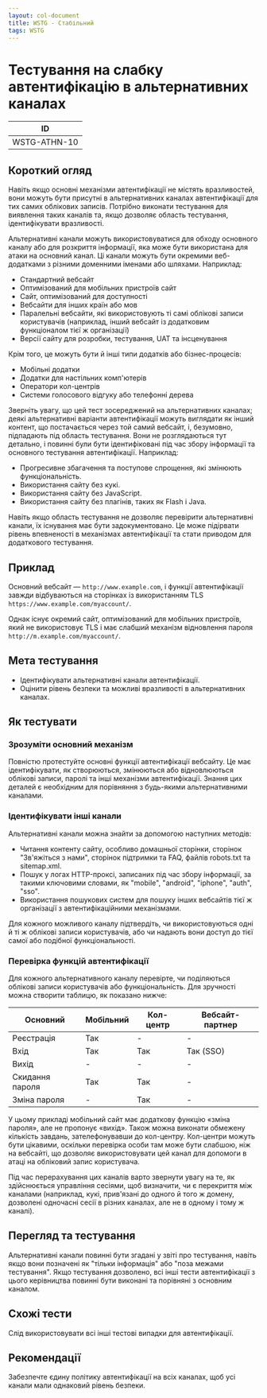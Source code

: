 ```yaml
---
layout: col-document
title: WSTG - Стабільний
tags: WSTG
---
```


# Тестування на слабку автентифікацію в альтернативних каналах

|ID          |
|------------|
|WSTG-ATHN-10|

## Короткий огляд

Навіть якщо основні механізми автентифікації не містять вразливостей, вони можуть бути присутні в альтернативних каналах автентифікації для тих самих облікових записів. Потрібно виконати тестування для виявлення таких каналів та, якщо дозволяє область тестування, ідентифікувати вразливості.

Альтернативні канали можуть використовуватися для обходу основного каналу або для розкриття інформації, яка може бути використана для атаки на основний канал. Ці канали можуть бути окремими веб-додатками з різними доменними іменами або шляхами. Наприклад:

- Стандартний вебсайт
- Оптимізований для мобільних пристроїв сайт
- Сайт, оптимізований для доступності
- Вебсайти для інших країн або мов
- Паралельні вебсайти, які використовують ті самі облікові записи користувачів (наприклад, інший вебсайт із додатковим функціоналом тієї ж організації)
- Версії сайту для розробки, тестування, UAT та інсценування

Крім того, це можуть бути й інші типи додатків або бізнес-процесів:

- Мобільні додатки
- Додатки для настільних комп'ютерів
- Оператори кол-центрів
- Системи голосового відгуку або телефонні дерева

Зверніть увагу, що цей тест зосереджений на альтернативних каналах; деякі альтернативні варіанти автентифікації можуть виглядати як інший контент, що постачається через той самий вебсайт, і, безумовно, підпадають під область тестування. Вони не розглядаються тут детально, і повинні були бути ідентифіковані під час збору інформації та основного тестування автентифікації. Наприклад:

- Прогресивне збагачення та поступове спрощення, які змінюють функціональність.
- Використання сайту без кукі.
- Використання сайту без JavaScript.
- Використання сайту без плагінів, таких як Flash і Java.

Навіть якщо область тестування не дозволяє перевірити альтернативні канали, їх існування має бути задокументовано. Це може підірвати рівень впевненості в механізмах автентифікації та стати приводом для додаткового тестування.

## Приклад

Основний вебсайт — `http://www.example.com`, і функції автентифікації завжди відбуваються на сторінках із використанням TLS `https://www.example.com/myaccount/`.

Однак існує окремий сайт, оптимізований для мобільних пристроїв, який не використовує TLS і має слабший механізм відновлення пароля `http://m.example.com/myaccount/`.

## Мета тестування

- Ідентифікувати альтернативні канали автентифікації.
- Оцінити рівень безпеки та можливі вразливості в альтернативних каналах.

## Як тестувати

### Зрозуміти основний механізм

Повністю протестуйте основні функції автентифікації вебсайту. Це має ідентифікувати, як створюються, змінюються або відновлюються облікові записи, паролі та інші механізми автентифікації. Знання цих деталей є необхідним для порівняння з будь-якими альтернативними каналами.

### Ідентифікувати інші канали

Альтернативні канали можна знайти за допомогою наступних методів:

- Читання контенту сайту, особливо домашньої сторінки, сторінок "Зв'яжіться з нами", сторінок підтримки та FAQ, файлів robots.txt та sitemap.xml.
- Пошук у логах HTTP-проксі, записаних під час збору інформації, за такими ключовими словами, як "mobile", "android", "iphone", "auth", "sso".
- Використання пошукових систем для пошуку інших вебсайтів тієї ж організації з автентифікаційними механізмами.

Для кожного можливого каналу підтвердіть, чи використовуються одні й ті ж облікові записи користувачів, або чи надають вони доступ до тієї самої або подібної функціональності.

### Перевірка функцій автентифікації

Для кожного альтернативного каналу перевірте, чи поділяються облікові записи користувачів або функціональність. Для зручності можна створити таблицю, як показано нижче:

  | Основний | Мобільний |  Кол-центр | Вебсайт-партнер |
  |---------|-----------|------------|-----------------|
  | Реєстрація| Так      |     -      |       -         |
  | Вхід     | Так      |    Так     |    Так (SSO)    |
  | Вихід    |   -      |     -      |       -         |
  | Скидання пароля | Так |   Так    |       -         |
  | Зміна пароля    |   -   |   Так  |       -         |

У цьому прикладі мобільний сайт має додаткову функцію «зміна пароля», але не пропонує «вихід». Також можна виконати обмежену кількість завдань, зателефонувавши до кол-центру. Кол-центри можуть бути цікавими, оскільки перевірка особи там може бути слабшою, ніж на вебсайті, що дозволяє використовувати цей канал для допомоги в атаці на обліковий запис користувача.

Під час перерахування цих каналів варто звернути увагу на те, як здійснюється управління сесіями, щоб визначити, чи є перекриття між каналами (наприклад, кукі, прив'язані до одного й того ж домену, дозволені одночасні сесії в різних каналах, але не в одному і тому ж каналі).

## Перегляд та тестування

Альтернативні канали повинні бути згадані у звіті про тестування, навіть якщо вони позначені як "тільки інформація" або "поза межами тестування". Якщо тестування дозволено, всі інші тести автентифікації з цього керівництва повинні бути виконані та порівняні з основним каналом.

## Схожі тести

Слід використовувати всі інші тестові випадки для автентифікації.

## Рекомендації

Забезпечте єдину політику автентифікації на всіх каналах, щоб усі канали мали однаковий рівень безпеки.
